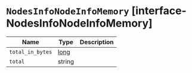 # `NodesInfoNodeInfoMemory` [interface-NodesInfoNodeInfoMemory]

| Name | Type | Description |
| - | - | - |
| `total_in_bytes` | [long](./long.md) | &nbsp; |
| `total` | string | &nbsp; |
